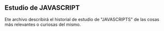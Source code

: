 ## Estudio de JAVASCRIPT
Ete archivo describirá el historial de estudio de "JAVASCRIPTS" de las cosas más relevantes o curiosas del mismo.

